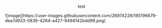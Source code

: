 <p align="center">
  test
</p>
![image](https://user-images.githubusercontent.com/26974228/185196679-dea7d933-0836-4264-a427-9494142bdd99.png)

